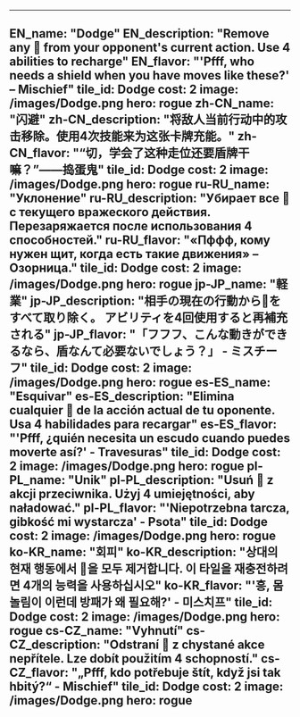 ---

EN_name: "Dodge"
EN_description: "Remove any 🔸 from your opponent's current action. Use 4 abilities to recharge"
EN_flavor: "'Pfff, who needs a shield when you have moves like these?' – Mischief"
tile_id: Dodge
cost: 2
image: /images/Dodge.png
hero: rogue
zh-CN_name: "闪避"
zh-CN_description: "将敌人当前行动中的攻击移除。使用4次技能来为这张卡牌充能。"
zh-CN_flavor: "“切，学会了这种走位还要盾牌干嘛？”——捣蛋鬼"
tile_id: Dodge
cost: 2
image: /images/Dodge.png
hero: rogue
ru-RU_name: "Уклонение"
ru-RU_description: "Убирает все 🔸 с текущего вражеского действия. Перезаряжается после использования 4 способностей."
ru-RU_flavor: "«Пффф, кому нужен щит, когда есть такие движения» – Озорница."
tile_id: Dodge
cost: 2
image: /images/Dodge.png
hero: rogue
jp-JP_name: "軽業"
jp-JP_description: "相手の現在の行動から🔸をすべて取り除く。 アビリティを4回使用すると再補充される"
jp-JP_flavor: "「フフフ、こんな動きができるなら、盾なんて必要ないでしょう？」 - ミスチーフ"
tile_id: Dodge
cost: 2
image: /images/Dodge.png
hero: rogue
es-ES_name: "Esquivar"
es-ES_description: "Elimina cualquier 🔸 de la acción actual de tu oponente. Usa 4 habilidades para recargar"
es-ES_flavor: "'Pfff, ¿quién necesita un escudo cuando puedes moverte así?' - Travesuras"
tile_id: Dodge
cost: 2
image: /images/Dodge.png
hero: rogue
pl-PL_name: "Unik"
pl-PL_description: "Usuń 🔸 z akcji przeciwnika. Użyj 4 umiejętności, aby naładować."
pl-PL_flavor: "'Niepotrzebna tarcza, gibkość mi wystarcza' - Psota"
tile_id: Dodge
cost: 2
image: /images/Dodge.png
hero: rogue
ko-KR_name: "회피"
ko-KR_description: "상대의 현재 행동에서 🔸을 모두 제거합니다. 이 타일을 재충전하려면 4개의 능력을 사용하십시오"
ko-KR_flavor: "'흥, 몸놀림이 이런데 방패가 왜 필요해?' - 미스치프"
tile_id: Dodge
cost: 2
image: /images/Dodge.png
hero: rogue
cs-CZ_name: "Vyhnutí"
cs-CZ_description: "Odstraní 🔸 z chystané akce nepřítele. Lze dobít použitím 4 schopností."
cs-CZ_flavor: "„Pfff, kdo potřebuje štít, když jsi tak hbitý?“ - Mischief"
tile_id: Dodge
cost: 2
image: /images/Dodge.png
hero: rogue
---